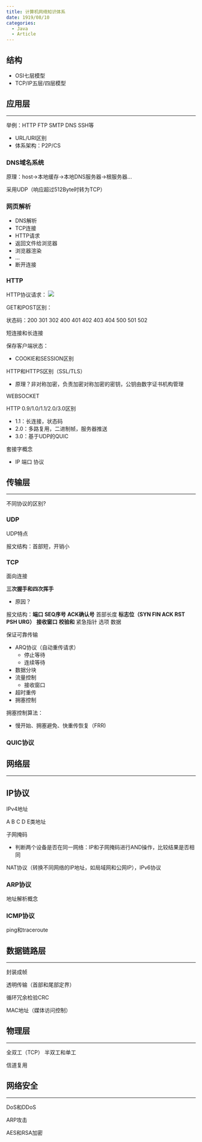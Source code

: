 ```yaml
---
title: 计算机网络知识体系
date: 1919/08/10
categories:
  - Java
  - Article
---
```

## 结构
- OSI七层模型
- TCP/IP五层/四层模型

## 应用层 
---
举例：HTTP FTP SMTP DNS SSH等

- URL/URI区别
- 体系架构：P2P/CS

### DNS域名系统
原理：host->本地缓存->本地DNS服务器->根服务器...

采用UDP（响应超过512Byte时转为TCP）

### 网页解析
- DNS解析
- TCP连接
- HTTP请求
- 返回文件给浏览器
- 浏览器渲染
- ...
- 断开连接

### HTTP
HTTP协议请求：
![](https://pic.leetcode.cn/1676723681-NvPiMa-image.png)

GET和POST区别：

状态码：200 301 302 400 401 402 403 404 500 501 502

短连接和长连接

保存客户端状态：
- COOKIE和SESSION区别

HTTP和HTTPS区别（SSL/TLS）
- 原理？非对称加密，负责加密对称加密的密钥，公钥由数字证书机构管理

WEBSOCKET

HTTP 0.9/1.0/1.1/2.0/3.0区别
- 1.1：长连接，状态码
- 2.0：多路复用，二进制帧，服务器推送
- 3.0：基于UDP的QUIC

套接字概念
- IP 端口 协议

## 传输层
---
不同协议的区别?
### UDP
UDP特点

报文结构：首部短，开销小

### TCP
面向连接

**三次握手和四次挥手**
- 原因？

报文结构：**端口** **SEQ序号** **ACK确认号** 首部长度 **标志位（SYN FIN ACK RST PSH URG）** **接收窗口** **校验和** 紧急指针 选项 数据

保证可靠传输
- ARQ协议（自动重传请求）
  - 停止等待
  - 连续等待
- 数据分块
- 流量控制
  - 接收窗口
- 超时重传
- 拥塞控制

拥塞控制算法：
- 慢开始、拥塞避免、快重传恢复（FRR)

### QUIC协议

## 网络层
--- 
## IP协议
IPv4地址

A B C D E类地址

子网掩码
- 判断两个设备是否在同一网络：IP和子网掩码进行AND操作，比较结果是否相同

NAT协议（转换不同网络的IP地址，如局域网和公网IP），IPv6协议

### ARP协议
地址解析概念

### ICMP协议
ping和traceroute

## 数据链路层
---
封装成帧

透明传输（首部和尾部定界）

循环冗余检验CRC

MAC地址（媒体访问控制）

## 物理层
---
全双工（TCP） 半双工和单工

信道复用

## 网络安全
---
DoS和DDoS

ARP攻击

AES和RSA加密